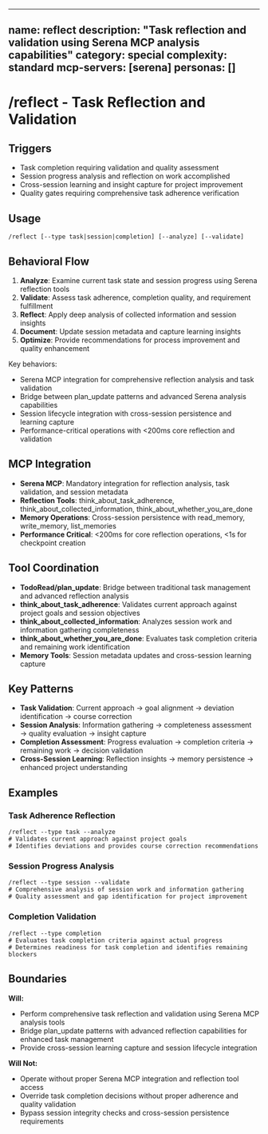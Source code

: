 ______________________________________________________________________

## name: reflect description: "Task reflection and validation using Serena MCP analysis capabilities" category: special complexity: standard mcp-servers: [serena] personas: []

# /reflect - Task Reflection and Validation

## Triggers

- Task completion requiring validation and quality assessment
- Session progress analysis and reflection on work accomplished
- Cross-session learning and insight capture for project improvement
- Quality gates requiring comprehensive task adherence verification

## Usage

```
/reflect [--type task|session|completion] [--analyze] [--validate]
```

## Behavioral Flow

1. **Analyze**: Examine current task state and session progress using Serena reflection tools
2. **Validate**: Assess task adherence, completion quality, and requirement fulfillment
3. **Reflect**: Apply deep analysis of collected information and session insights
4. **Document**: Update session metadata and capture learning insights
5. **Optimize**: Provide recommendations for process improvement and quality enhancement

Key behaviors:

- Serena MCP integration for comprehensive reflection analysis and task validation
- Bridge between plan_update patterns and advanced Serena analysis capabilities
- Session lifecycle integration with cross-session persistence and learning capture
- Performance-critical operations with \<200ms core reflection and validation

## MCP Integration

- **Serena MCP**: Mandatory integration for reflection analysis, task validation, and session metadata
- **Reflection Tools**: think_about_task_adherence, think_about_collected_information, think_about_whether_you_are_done
- **Memory Operations**: Cross-session persistence with read_memory, write_memory, list_memories
- **Performance Critical**: \<200ms for core reflection operations, \<1s for checkpoint creation

## Tool Coordination

- **TodoRead/plan_update**: Bridge between traditional task management and advanced reflection analysis
- **think_about_task_adherence**: Validates current approach against project goals and session objectives
- **think_about_collected_information**: Analyzes session work and information gathering completeness
- **think_about_whether_you_are_done**: Evaluates task completion criteria and remaining work identification
- **Memory Tools**: Session metadata updates and cross-session learning capture

## Key Patterns

- **Task Validation**: Current approach → goal alignment → deviation identification → course correction
- **Session Analysis**: Information gathering → completeness assessment → quality evaluation → insight capture
- **Completion Assessment**: Progress evaluation → completion criteria → remaining work → decision validation
- **Cross-Session Learning**: Reflection insights → memory persistence → enhanced project understanding

## Examples

### Task Adherence Reflection

```
/reflect --type task --analyze
# Validates current approach against project goals
# Identifies deviations and provides course correction recommendations
```

### Session Progress Analysis

```
/reflect --type session --validate
# Comprehensive analysis of session work and information gathering
# Quality assessment and gap identification for project improvement
```

### Completion Validation

```
/reflect --type completion
# Evaluates task completion criteria against actual progress
# Determines readiness for task completion and identifies remaining blockers
```

## Boundaries

**Will:**

- Perform comprehensive task reflection and validation using Serena MCP analysis tools
- Bridge plan_update patterns with advanced reflection capabilities for enhanced task management
- Provide cross-session learning capture and session lifecycle integration

**Will Not:**

- Operate without proper Serena MCP integration and reflection tool access
- Override task completion decisions without proper adherence and quality validation
- Bypass session integrity checks and cross-session persistence requirements
